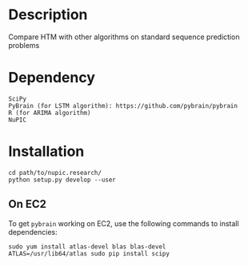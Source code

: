 # Description

Compare HTM with other algorithms on standard sequence prediction problems

# Dependency
    SciPy
    PyBrain (for LSTM algorithm): https://github.com/pybrain/pybrain
    R (for ARIMA algorithm)
    NuPIC

# Installation

	cd path/to/nupic.research/
	python setup.py develop --user


## On EC2

To get `pybrain` working on EC2, use the following commands to install dependencies:

    sudo yum install atlas-devel blas blas-devel
    ATLAS=/usr/lib64/atlas sudo pip install scipy
